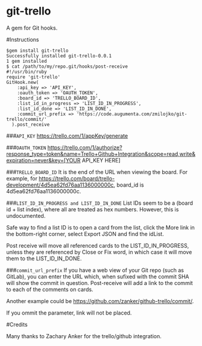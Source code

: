 # git-trello
A gem for Git hooks.

#Instructions

	$gem install git-trello
    Successfully installed git-trello-0.0.1
    1 gem installed
    $ cat /path/to/my/repo.git/hooks/post-receive
    #!/usr/bin/ruby
    require 'git-trello'
	GitHook.new(
	    :api_key => 'API_KEY',
	    :oauth_token => 'OAUTH_TOKEN',
	    :board_id => 'TRELLO_BOARD_ID',
	    :list_id_in_progress => 'LIST_ID_IN_PROGRESS',
	    :list_id_done => 'LIST_ID_IN_DONE',
	    :commit_url_prefix => 'https://code.augumenta.com/zmilojko/git-trello/commit/' 
	  ).post_receive

###`API_KEY`
https://trello.com/1/appKey/generate

###`OAUTH_TOKEN`
https://trello.com/1/authorize?response_type=token&name=Trello+Github+Integration&scope=read,write&expiration=never&key=[YOUR API_KEY HERE]

###`TRELLO_BOARD_ID`
It is the end of the URL when viewing the board. For example, for https://trello.com/board/trello-development/4d5ea62fd76aa1136000000c, board_id is 4d5ea62fd76aa1136000000c.

###`LIST_ID_IN_PROGRESS and LIST_ID_IN_DONE`
List IDs seem to be a (board id + list index), where all are treated as hex numbers. However, this is undocumented.

Safe way to find a list ID is to open a card from the list, click the More link in the bottom-right corner, select Export JSON and find the idList.

Post receive will move all referenced cards to the LIST_ID_IN_PROGRESS, unless they are referenced by Close or Fix word, in which case it will move them to the LIST_ID_IN_DONE.

###`commit_url_prefix`
If you have a web view of your Git repo (such as GitLab), you can enter the URL which, when sufixed with the commit SHA will show the commit in question. Post-receive will add a link to the commit to each of the comments on cards.

Another example could be https://github.com/zanker/github-trello/commit/.

If you ommit the parameter, link will not be placed.

#Credits

Many thanks to Zachary Anker for the trello/github integration.

